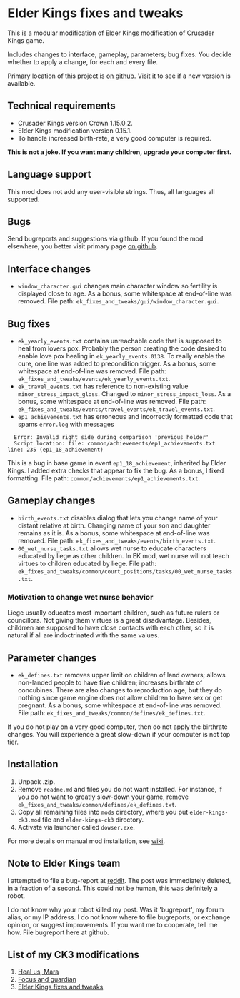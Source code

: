 # Elder Kings fixes and tweaks

This is a modular modification of Elder Kings modification of Crusader Kings game.

Includes changes to interface, gameplay, parameters; bug fixes. You decide whether to apply a change, for each and every file.

Primary location of this project is [on github](https://github.com/krisk0/ek_fixes_and_tweaks/). Visit it to see if a new version is available.

## Technical requirements

* Crusader Kings version Crown 1.15.0.2.
* Elder Kings modification version 0.15.1.
* To handle increased birth-rate, a very good computer is required.

**This is not a joke. If you want many children, upgrade your computer first.**

## Language support

This mod does not add any user-visible strings. Thus, all languages all supported.

## Bugs

Send bugreports and suggestions via github. If you found the mod elsewhere, you better visit primary page [on github](https://github.com/krisk0/ek_fixes_and_tweaks/).

## Interface changes

* `window_character.gui` changes main character window so fertility is displayed close to age. As a bonus, some whitespace at end-of-line was removed. File path: `ek_fixes_and_tweaks/gui/window_character.gui`.

## Bug fixes

* `ek_yearly_events.txt` contains unreachable code that is supposed to heal from lovers pox. Probably the person creating the code desired to enable love pox healing in `ek_yearly_events.0138`. To really enable the cure, one line was added to precondition trigger. As a bonus, some whitespace at end-of-line was removed. File path: `ek_fixes_and_tweaks/events/ek_yearly_events.txt`.
* `ek_travel_events.txt` has reference to non-existing value `minor_stress_impact_gloss`. Changed to `minor_stress_impact_loss`. As a bonus, some whitespace at end-of-line was removed. File path: `ek_fixes_and_tweaks/events/travel_events/ek_travel_events.txt`.
* `ep1_achievements.txt` has erroneous and incorrectly formatted code that spams `error.log` with messages 

```
  Error: Invalid right side during comparison 'previous_holder'
  Script location: file: common/achievements/ep1_achievements.txt line: 235 (ep1_18_achievement)
```

This is a bug in base game in event `ep1_18_achievement`, inherited by Elder Kings. I added extra checks that appear to fix the bug. As a bonus, I fixed formatting. File path: `common/achievements/ep1_achievements.txt`.

## Gameplay changes

* `birth_events.txt` disables dialog that lets you change name of your distant relative at birth. Changing name of your son and daughter remains as it is. As a bonus, some whitespace at end-of-line was removed. File path: `ek_fixes_and_tweaks/events/birth_events.txt`.
* `00_wet_nurse_tasks.txt` allows wet nurse to educate characters educated by liege as other children. In EK mod, wet nurse will not teach virtues to children educated by liege. File path: `ek_fixes_and_tweaks/common/court_positions/tasks/00_wet_nurse_tasks.txt`.

### Motivation to change wet nurse behavior

Liege usually educates most important children, such as future rulers or councillors. Not giving them virtues is a great disadvantage. Besides, childrren are supposed to have close contacts with each other, so it is natural if all are indoctrinated with the same values.

## Parameter changes

* `ek_defines.txt` removes upper limit on children of land owners; allows non-landed people to have five children; increases birthrate of concubines. There are also changes to reproduction age, but they do nothing since game engine does not allow children to have sex or get pregnant. As a bonus, some whitespace at end-of-line was removed. File path: `ek_fixes_and_tweaks/common/defines/ek_defines.txt`.

If you do not play on a very good computer, then do not apply the birthrate changes. You will experience a great slow-down if your computer is not top tier.

## Installation

1. Unpack .zip.
2. Remove `readme.md` and files you do not want installed. For instance, if you do not want to greatly slow-down your game, remove `ek_fixes_and_tweaks/common/defines/ek_defines.txt`.
3. Copy all remaining files into `mods` directory, where you put `elder-kings-ck3.mod` file and `elder-kings-ck3` directory.
4. Activate via launcher called `dowser.exe`.

For more details on manual mod installation, see [wiki](https://ck3.paradoxwikis.com/Modding#Installing_mods_manually).

## Note to Elder Kings team

I attempted to file a bug-report at [reddit](https://www.reddit.com/r/ElderKings/). The post was immediately deleted, in a fraction of a second. This could not be human, this was definitely a robot.

I do not know why your robot killed my post. Was it 'bugreport', my forum alias, or my IP address. I do not know where to file bugreports, or exchange opinion, or suggest improvements. If you want me to cooperate, tell me how. File bugreport here at github.

## List of my CK3 modifications

1. [Heal us, Mara](https://github.com/krisk0/heal_us_mara)
2. [Focus and guardian](https://github.com/krisk0/focus_and_guardian)
3. [Elder Kings fixes and tweaks](https://github.com/krisk0/ek_fixes_and_tweaks)
